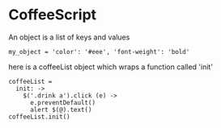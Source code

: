# CoffeeScript

An object is a list of keys and values
```
my_object = 'color': '#eee', 'font-weight': 'bold'
```

here is a coffeeList object which wraps a function called 'init'
```
coffeeList =
  init: ->
    $('.drink a').click (e) ->
      e.preventDefault()
      alert $(@).text()
coffeeList.init()
```